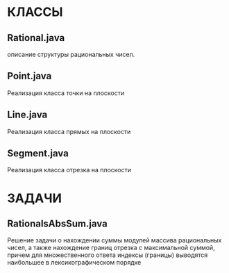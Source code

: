 # КЛАССЫ
## Rational.java
описание структуры рациональных чисел.

## Point.java
Реализация класса точки на плоскости

## Line.java
Реализация класса прямых на плоскости

## Segment.java
Реализация класса отрезка на плоскости


# ЗАДАЧИ

## RationalsAbsSum.java
Решение задачи о нахождении суммы модулей массива рациональных чисел, 
а также нахождение границ отрезка с максимальной суммой, причем для 
множественного ответа индексы (границы) выводятся наибольшее в 
лексикографическом порядке
